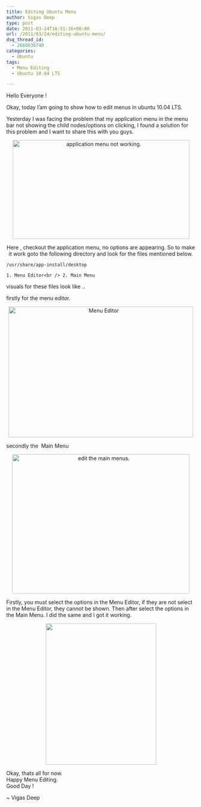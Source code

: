 ```yaml
---
title: Editing Ubuntu Menu
author: Vigas Deep
type: post
date: 2011-03-24T16:51:16+00:00
url: /2011/03/24/editing-ubuntu-menu/
dsq_thread_id:
  - 2668036740
categories:
  - Ubuntu
tags:
  - Menu Editing
  - Ubuntu 10.04 LTS

---
```

Hello Everyone !

Okay, today I&#8217;am going to show how to edit menus in ubuntu 10.04 LTS.

Yesterday I was facing the problem that my application menu in the menu bar not showing the child nodes/options on clicking, I found a solution for this problem and I want to share this with you guys.

<p style="text-align: center;">
  <a href="https://wp.vigasdeep.com/wp-content/uploads/2011/03/before.jpg"><img class="size-full wp-image-28 aligncenter" title="application menu not working." src="https://wp.vigasdeep.com/wp-content/uploads/2011/03/before.jpg" alt="application menu not working." width="471" height="263" srcset="https://wp.vigasdeep.com/wp-content/uploads/2011/03/before.jpg 471w, https://wp.vigasdeep.com/wp-content/uploads/2011/03/before-300x167.jpg 300w" sizes="(max-width: 471px) 100vw, 471px" /></a>
</p>

<p style="text-align: center;">
  Here , checkout the application menu, no options are appearing. So to make it work goto the following directory and look for the files mentioned below.
</p>

`/usr/share/app-install/desktop`

 `1. Menu Editor<br />
2. Main Menu`

visuals for these files look like ..

firstly for the menu editor.

<p style="text-align: center;">
  <a href="https://wp.vigasdeep.com/wp-content/uploads/2011/03/Screenshot-Edit-Menus.jpg"><img class="size-full wp-image-30 aligncenter" title="Screenshot-Edit Menus" src="https://wp.vigasdeep.com/wp-content/uploads/2011/03/Screenshot-Edit-Menus.jpg" alt="Menu Editor " width="492" height="348" srcset="https://wp.vigasdeep.com/wp-content/uploads/2011/03/Screenshot-Edit-Menus.jpg 615w, https://wp.vigasdeep.com/wp-content/uploads/2011/03/Screenshot-Edit-Menus-300x212.jpg 300w" sizes="(max-width: 492px) 100vw, 492px" /></a>
</p>

secondly the  Main Menu

<p style="text-align: center;">
  <a href="https://wp.vigasdeep.com/wp-content/uploads/2011/03/Screenshot-Main-Menu.jpg"><img class="size-full wp-image-31 aligncenter" title="Screenshot-Main Menu" src="https://wp.vigasdeep.com/wp-content/uploads/2011/03/Screenshot-Main-Menu.jpg" alt="edit the main menus." width="472" height="371" srcset="https://wp.vigasdeep.com/wp-content/uploads/2011/03/Screenshot-Main-Menu.jpg 675w, https://wp.vigasdeep.com/wp-content/uploads/2011/03/Screenshot-Main-Menu-300x235.jpg 300w" sizes="(max-width: 472px) 100vw, 472px" /></a>
</p>

Firstly, you must select the options in the Menu Editor, if they are not select in the Menu Editor, they cannot be shown. Then after select the options in the Main Menu. I did the same and I got it working.

<p style="text-align: center;">
  <a href="https://wp.vigasdeep.com/wp-content/uploads/2011/03/done.jpg"><img class="size-full wp-image-32 aligncenter" title="done" src="https://wp.vigasdeep.com/wp-content/uploads/2011/03/done.jpg" alt="" width="295" height="376" srcset="https://wp.vigasdeep.com/wp-content/uploads/2011/03/done.jpg 295w, https://wp.vigasdeep.com/wp-content/uploads/2011/03/done-235x300.jpg 235w" sizes="(max-width: 295px) 100vw, 295px" /></a>
</p>

Okay, thats all for now.  
Happy Menu Editing.  
Good Day !

~ Vigas Deep